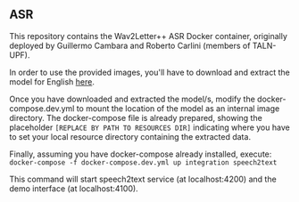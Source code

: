## ASR

This repository contains the Wav2Letter++ ASR Docker container, originally deployed by Guillermo Cambara and Roberto Carlini (members of TALN-UPF).

In order to use the provided images, you'll have to download and extract the model for English [here](https://drive.google.com/file/d/1pFSoE3B_OJ2JinnR-bQwpdWMEcS1B0FD/view?usp=sharing).

Once you have downloaded and extracted the model/s, modify the docker-compose.dev.yml to mount the location of the model as an internal image directory. The docker-compose file is already prepared, showing the placeholder ```[REPLACE BY PATH TO RESOURCES DIR]``` indicating where you have to set your local resource directory containing the extracted data.

Finally, assuming you have docker-compose already installed, execute:  
```docker-compose -f docker-compose.dev.yml up integration speech2text```

This command will start speech2text service (at localhost:4200) and the demo interface (at localhost:4100).
